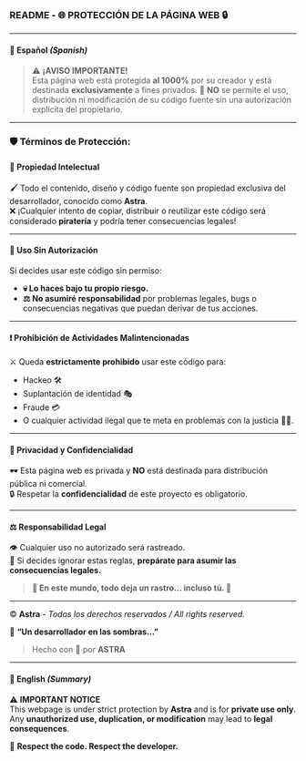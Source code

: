 ### README - 🌐 **PROTECCIÓN DE LA PÁGINA WEB** 🔒

---

#### 📜 **Español** *(Spanish)*  
> ⚠️ **¡AVISO IMPORTANTE!**  
Esta página web está protegida **al 1000%** por su creador y está destinada **exclusivamente** a fines privados. 🚫 **NO** se permite el uso, distribución ni modificación de su código fuente sin una autorización explícita del propietario.  

---

### 🛡️ **Términos de Protección:**  

#### 📖 **Propiedad Intelectual**  
🖌️ Todo el contenido, diseño y código fuente son propiedad exclusiva del desarrollador, conocido como **Astra**.  
❌ ¡Cualquier intento de copiar, distribuir o reutilizar este código será considerado **piratería** y podría tener consecuencias legales!  

---

#### 🚫 **Uso Sin Autorización**  
Si decides usar este código sin permiso:  
- **💀 Lo haces bajo tu propio riesgo.**  
- **⚖️ No asumiré responsabilidad** por problemas legales, bugs o consecuencias negativas que puedan derivar de tus acciones.  

---

#### ❗ **Prohibición de Actividades Malintencionadas**  
⚔️ Queda **estrictamente prohibido** usar este código para:  
- Hackeo 🛠️  
- Suplantación de identidad 🎭  
- Fraude 💳  
- O cualquier actividad ilegal que te meta en problemas con la justicia 🕵️‍♂️.  

---

#### 🔐 **Privacidad y Confidencialidad**  
🕶️ Esta página web es privada y **NO** está destinada para distribución pública ni comercial.  
🔒 Respetar la **confidencialidad** de este proyecto es obligatorio.  

---

#### ⚖️ **Responsabilidad Legal**  
👁️ Cualquier uso no autorizado será rastreado.  
📜 Si decides ignorar estas reglas, **prepárate para asumir las consecuencias legales.**  
> **🔴 En este mundo, todo deja un rastro... incluso tú. 🔴**  

---

© **Astra** - _Todos los derechos reservados / All rights reserved._  

🦇 **“Un desarrollador en las sombras...”**  
> Hecho con 🖤 por **ASTRA**  

---

#### 📜 **English** *(Summary)*  
⚠️ **IMPORTANT NOTICE**  
This webpage is under strict protection by **Astra** and is for **private use only**. Any **unauthorized use, duplication, or modification** may lead to **legal consequences**.  

💬 **Respect the code. Respect the developer.**
